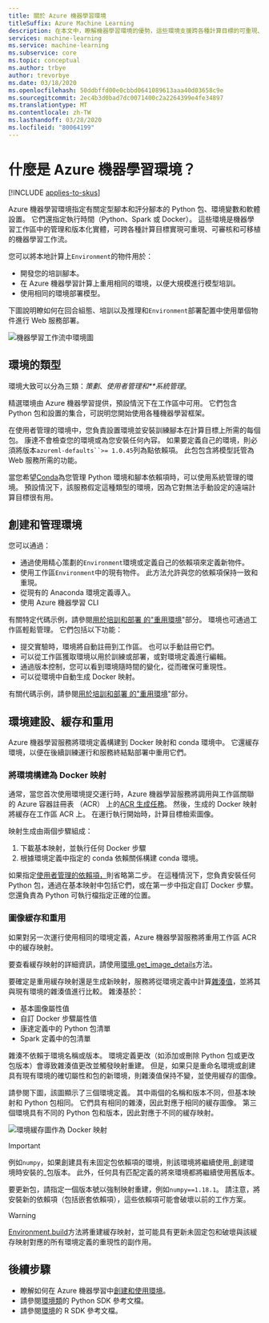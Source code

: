```yaml
---
title: 關於 Azure 機器學習環境
titleSuffix: Azure Machine Learning
description: 在本文中，瞭解機器學習環境的優勢，這些環境支援跨各種計算目標的可重現、可審核和可移植的機器學習依賴定義。
services: machine-learning
ms.service: machine-learning
ms.subservice: core
ms.topic: conceptual
ms.author: trbye
author: trevorbye
ms.date: 03/18/2020
ms.openlocfilehash: 50ddbffd00e0cbbd0641089613aaa40d03658c9e
ms.sourcegitcommit: 2ec4b3d0bad7dc0071400c2a2264399e4fe34897
ms.translationtype: MT
ms.contentlocale: zh-TW
ms.lasthandoff: 03/28/2020
ms.locfileid: "80064199"
---
```

# <a name="what-are-azure-machine-learning-environments"></a>什麼是 Azure 機器學習環境？
[!INCLUDE [applies-to-skus](../../includes/aml-applies-to-basic-enterprise-sku.md)]

Azure 機器學習環境指定有關定型腳本和評分腳本的 Python 包、環境變數和軟體設置。 它們還指定執行時間（Python、Spark 或 Docker）。 這些環境是機器學習工作區中的管理和版本化實體，可跨各種計算目標實現可重現、可審核和可移植的機器學習工作流。

您可以將本地計算上`Environment`的物件用於：
* 開發您的培訓腳本。
* 在 Azure 機器學習計算上重用相同的環境，以便大規模進行模型培訓。
* 使用相同的環境部署模型。

下圖說明瞭如何在回合組態、培訓以及推理和`Environment`部署配置中使用單個物件進行 Web 服務部署。

![機器學習工作流中環境圖](./media/concept-environments/ml-environment.png)

## <a name="types-of-environments"></a>環境的類型

環境大致可以分為三類：*策劃*、*使用者管理和**系統管理*。

精選環境由 Azure 機器學習提供，預設情況下在工作區中可用。 它們包含 Python 包和設置的集合，可説明您開始使用各種機器學習框架。 

在使用者管理的環境中，您負責設置環境並安裝訓練腳本在計算目標上所需的每個包。 康達不會檢查您的環境或為您安裝任何內容。 如果要定義自己的環境，則必須將版本`azureml-defaults``>= 1.0.45`列為點依賴項。 此包包含將模型託管為 Web 服務所需的功能。

當您希望[Conda](https://conda.io/docs/)為您管理 Python 環境和腳本依賴項時，可以使用系統管理的環境。 預設情況下，該服務假定這種類型的環境，因為它對無法手動設定的遠端計算目標很有用。

## <a name="create-and-manage-environments"></a>創建和管理環境

您可以通過：

* 通過使用精心策劃的`Environment`環境或定義自己的依賴項來定義新物件。
* 使用工作區`Environment`中的現有物件。 此方法允許與您的依賴項保持一致和重現。
* 從現有的 Anaconda 環境定義導入。
* 使用 Azure 機器學習 CLI

有關特定代碼示例，請參閱[用於培訓和部署 的"重用環境](how-to-use-environments.md#create-an-environment)"部分。 環境也可通過工作區輕鬆管理。 它們包括以下功能：

* 提交實驗時，環境將自動註冊到工作區。 也可以手動註冊它們。
* 可以從工作區獲取環境以用於訓練或部署，或對環境定義進行編輯。
* 通過版本控制，您可以看到環境隨時間的變化，從而確保可重現性。
* 可以從環境中自動生成 Docker 映射。

有關代碼示例，請參閱[用於培訓和部署 的"重用環境](how-to-use-environments.md#manage-environments)"部分。

## <a name="environment-building-caching-and-reuse"></a>環境建設、緩存和重用

Azure 機器學習服務將環境定義構建到 Docker 映射和 conda 環境中。 它還緩存環境，以便在後續訓練運行和服務終結點部署中重用它們。

### <a name="building-environments-as-docker-images"></a>將環境構建為 Docker 映射

通常，當您首次使用環境提交運行時，Azure 機器學習服務將調用與工作區關聯的 Azure 容器註冊表 （ACR） 上的[ACR 生成任務](https://docs.microsoft.com/azure/container-registry/container-registry-tasks-overview)。 然後，生成的 Docker 映射將緩存在工作區 ACR 上。 在運行執行開始時，計算目標檢索圖像。

映射生成由兩個步驟組成：

 1. 下載基本映射，並執行任何 Docker 步驟
 2. 根據環境定義中指定的 conda 依賴關係構建 conda 環境。

如果指定[使用者管理的依賴項，](https://docs.microsoft.com/python/api/azureml-core/azureml.core.environment.pythonsection?view=azure-ml-py)則省略第二步。 在這種情況下，您負責安裝任何 Python 包，通過在基本映射中包括它們，或在第一步中指定自訂 Docker 步驟。 您還負責為 Python 可執行檔指定正確的位置。

### <a name="image-caching-and-reuse"></a>圖像緩存和重用

如果對另一次運行使用相同的環境定義，Azure 機器學習服務將重用工作區 ACR 中的緩存映射。 

要查看緩存映射的詳細資訊，請使用[環境.get_image_details](https://docs.microsoft.com/python/api/azureml-core/azureml.core.environment.environment?view=azure-ml-py#get-image-details-workspace-)方法。

要確定是重用緩存映射還是生成新映射，服務將從環境定義中計算[雜湊值](https://en.wikipedia.org/wiki/Hash_table)，並將其與現有環境的雜湊值進行比較。 雜湊基於：
 
 * 基本圖像屬性值
 * 自訂 Docker 步驟屬性值
 * 康達定義中的 Python 包清單
 * Spark 定義中的包清單 

雜湊不依賴于環境名稱或版本。 環境定義更改（如添加或刪除 Python 包或更改包版本）會導致雜湊值更改並觸發映射重建。 但是，如果只是重命名環境或創建具有現有環境的確切屬性和包的新環境，則雜湊值保持不變，並使用緩存的圖像。

請參閱下圖，該圖顯示了三個環境定義。 其中兩個的名稱和版本不同，但基本映射和 Python 包相同。 它們具有相同的雜湊，因此對應于相同的緩存圖像。 第三個環境具有不同的 Python 包和版本，因此對應于不同的緩存映射。

![環境緩存圖作為 Docker 映射](./media/concept-environments/environment-caching.png)

>[!IMPORTANT]
> 例如```numpy```，如果創建具有未固定包依賴項的環境，則該環境將繼續使用_創建環境時安裝的_包版本。 此外，任何具有匹配定義的將來環境都將繼續使用舊版本。 

要更新包，請指定一個版本號以強制映射重建，例如```numpy==1.18.1```。 請注意，將安裝新的依賴項（包括嵌套依賴項），這些依賴項可能會破壞以前的工作方案。

> [!WARNING]
>  [Environment.build](https://docs.microsoft.com/python/api/azureml-core/azureml.core.environment.environment?view=azure-ml-py#build-workspace--image-build-compute-none-)方法將重建緩存映射，並可能具有更新未固定包和破壞與該緩存映射對應的所有環境定義的重現性的副作用。

## <a name="next-steps"></a>後續步驟

* 瞭解如何在 Azure 機器學習中[創建和使用環境](how-to-use-environments.md)。
* 請參閱[環境類](https://docs.microsoft.com/python/api/azureml-core/azureml.core.environment(class)?view=azure-ml-py)的 Python SDK 參考文檔。
* 請參閱[環境](https://azure.github.io/azureml-sdk-for-r/reference/index.html#section-environments)的 R SDK 參考文檔。
